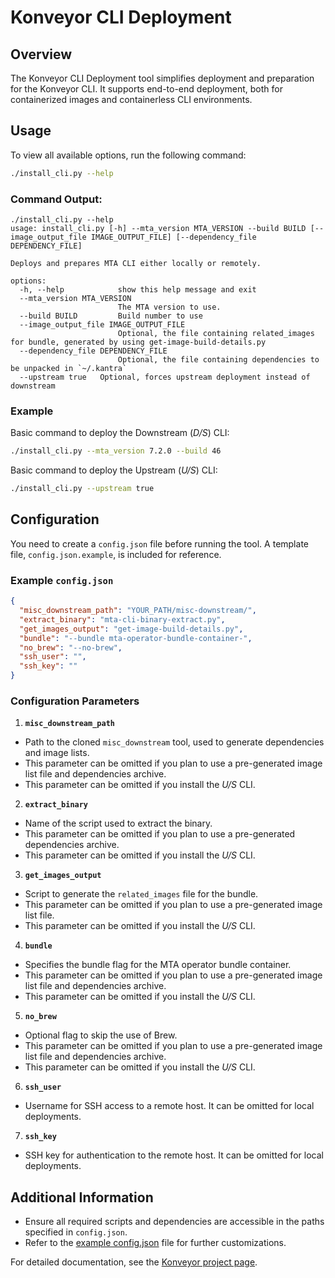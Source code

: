 # Konveyor CLI Deployment

## Overview

The Konveyor CLI Deployment tool simplifies deployment and preparation for the Konveyor CLI. It supports end-to-end deployment, both for containerized images and containerless CLI environments.

## Usage

To view all available options, run the following command:

```bash
./install_cli.py --help
```

### Command Output:

```text
./install_cli.py --help
usage: install_cli.py [-h] --mta_version MTA_VERSION --build BUILD [--image_output_file IMAGE_OUTPUT_FILE] [--dependency_file DEPENDENCY_FILE]

Deploys and prepares MTA CLI either locally or remotely.

options:
  -h, --help            show this help message and exit
  --mta_version MTA_VERSION
                        The MTA version to use.
  --build BUILD         Build number to use
  --image_output_file IMAGE_OUTPUT_FILE
                        Optional, the file containing related_images for bundle, generated by using get-image-build-details.py
  --dependency_file DEPENDENCY_FILE
                        Optional, the file containing dependencies to be unpacked in `~/.kantra`
  --upstream true   Optional, forces upstream deployment instead of downstream
```

### Example

Basic command to deploy the Downstream (*D/S*) CLI:

```bash
./install_cli.py --mta_version 7.2.0 --build 46
```

Basic command to deploy the Upstream (*U/S*) CLI:

```bash
./install_cli.py --upstream true
```

## Configuration

You need to create a `config.json` file before running the tool. A template file, `config.json.example`, is included for reference.

### Example `config.json`

```json
{
  "misc_downstream_path": "YOUR_PATH/misc-downstream/",
  "extract_binary": "mta-cli-binary-extract.py",
  "get_images_output": "get-image-build-details.py",
  "bundle": "--bundle mta-operator-bundle-container-",
  "no_brew": "--no-brew",
  "ssh_user": "",
  "ssh_key": ""
}
```

### Configuration Parameters

1. **`misc_downstream_path`**
  * Path to the cloned `misc_downstream` tool, used to generate dependencies and image lists.
  * This parameter can be omitted if you plan to use a pre-generated image list file and dependencies archive.
  * This parameter can be omitted if you install the *U/S* CLI.

2. **`extract_binary`**
  * Name of the script used to extract the binary.
  * This parameter can be omitted if you plan to use a pre-generated dependencies archive.
  * This parameter can be omitted if you install the *U/S* CLI.

3. **`get_images_output`**
  * Script to generate the `related_images` file for the bundle.
  * This parameter can be omitted if you plan to use a pre-generated image list file.
  * This parameter can be omitted if you install the *U/S* CLI.

4. **`bundle`**
  * Specifies the bundle flag for the MTA operator bundle container.
  * This parameter can be omitted if you plan to use a pre-generated image list file and dependencies archive.
  * This parameter can be omitted if you install the *U/S* CLI.

5. **`no_brew`**
  * Optional flag to skip the use of Brew.
  * This parameter can be omitted if you plan to use a pre-generated image list file and dependencies archive.
  * This parameter can be omitted if you install the *U/S* CLI.

6. **`ssh_user`**
  * Username for SSH access to a remote host. It can be omitted for local deployments.

7. **`ssh_key`**
  * SSH key for authentication to the remote host. It can be omitted for local deployments.

## Additional Information

* Ensure all required scripts and dependencies are accessible in the paths specified in `config.json`.
* Refer to the [example config.json](#example-configjson) file for further customizations.

For detailed documentation, see the [Konveyor project page](https://konveyor.io).
